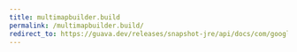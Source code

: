 ```yaml
---
title: multimapbuilder.build
permalink: /multimapbuilder.build/
redirect_to: https://guava.dev/releases/snapshot-jre/api/docs/com/google/common/collect/MultimapBuilder.html#build--
---
```


